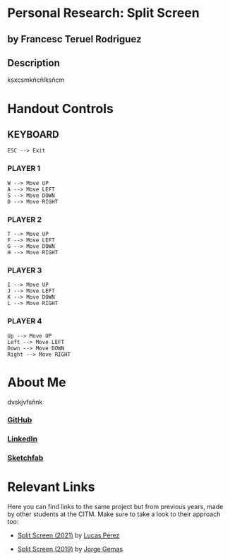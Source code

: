 # Personal Research: Split Screen <br> 
## by Francesc Teruel Rodriguez
## Description

ksxcsmkñcñlksñcm

# Handout Controls

## KEYBOARD ##

    ESC --> Exit
	
  ### PLAYER 1
  
    W --> Move UP
    A --> Move LEFT
    S --> Move DOWN
    D --> Move RIGHT
  
  ### PLAYER 2
  
    T --> Move UP
    F --> Move LEFT
    G --> Move DOWN
    H --> Move RIGHT
  
  ### PLAYER 3
  
    I --> Move UP
    J --> Move LEFT
    K --> Move DOWN
    L --> Move RIGHT
  
  ### PLAYER 4
  
    Up --> Move UP
    Left --> Move LEFT
    Down --> Move DOWN
    Right --> Move RIGHT

# About Me

dvskjvfsñnk

### [GitHub](https://github.com/francesctr4)
### [LinkedIn](https://www.linkedin.com/in/francesc-teruel-rodr%C3%ADguez-916bab231/)
### [Sketchfab](https://sketchfab.com/francesctr4)

# Relevant Links

Here you can find links to the same project but from previous years, made by other students at the CITM. Make sure to take a look to their approach too:

* [Split Screen (2021)](https://lucaspg14.github.io/Split-Screen/) by [Lucas Pérez](https://github.com/LucasPG14)

* [Split Screen (2019)](https://jorgegh2.github.io/Split-screen/) by [Jorge Gemas](https://github.com/jorgegh2)
